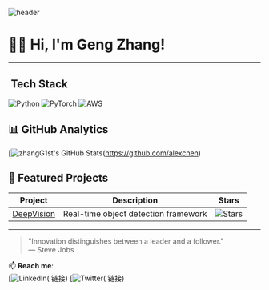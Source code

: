 <!-- 顶部横幅图（可选） -->
![header](https://github.com/zhangG1st/zhangG1st/blob/main/assets/banner.gif) 
 
#  👨‍💻 Hi, I'm Geng Zhang!
 
---
 
## ️ Tech Stack 
![Python](https://img.shields.io/badge/-Python-3776AB?logo=python&logoColor=white) 
![PyTorch](https://img.shields.io/badge/-PyTorch-EE4C2C?logo=pytorch&logoColor=white) 
![AWS](https://img.shields.io/badge/-AWS-232F3E?logo=amazon-aws) 
 
## 📊 GitHub Analytics 
[![zhangG1st's GitHub Stats](https://github-readme-stats.vercel.app/api?username=zhangG1st&show_icons=true&theme=radical)(https://github.com/alexchen) 
 
##  🌟 Featured Projects
| Project | Description | Stars |
|---------|-------------|-------|
| [DeepVision](链接) | Real-time object detection framework | ![Stars](https://img.shields.io/github/stars/alexchen/deepvision)  |
 
---
 
> "Innovation distinguishes between a leader and a follower."  
> — Steve Jobs 
 
📫 **Reach me**:  
[![LinkedIn](https://img.shields.io/badge/LinkedIn-Alex_Chen-blue)( 链接)
[![Twitter](https://img.shields.io/badge/Twitter-@alex_dev-1DA1F2)( 链接)
